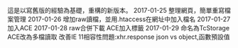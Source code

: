 這是以寫舊版的經驗為基礎，重構的新版本。
2017-01-25
    整理網頁，簡單重寫檔案管理
2017-01-26
    增加raw讀檔，並用.htaccess在網址中加入檔名
2017-01-27
    加入ACE
2017-01-28
    raw合併下載
    ACE加入標籤
2017-01-29
    命名為TcStorage
    ACE改為多檔讀取
    改善IE 11相容性問題:xhr.response json vs object,函數預設值